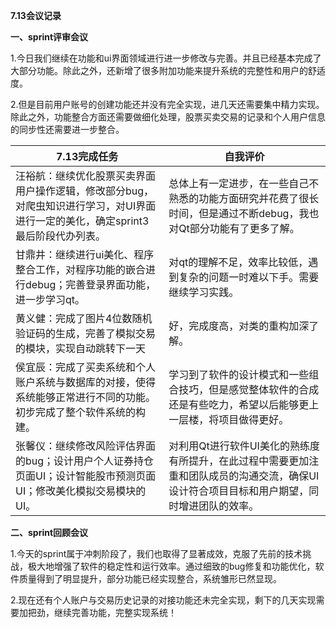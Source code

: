 **7.13会议记录**

**一、sprint评审会议**

1.今日我们继续在功能和ui界面领域进行进一步修改与完善。并且已经基本完成了大部分功能。除此之外，还新增了很多附加功能来提升系统的完整性和用户的舒适度。

2.但是目前用户账号的创建功能还并没有完全实现，进几天还需要集中精力实现。除此之外，功能整合方面还需要做细化处理，股票买卖交易的记录和个人用户信息的同步性还需要进一步整合。

| 7.13完成任务                                                                                                                     | 自我评价                                                                                                                                   |
|----------------------------------------------------------------------------------------------------------------------------------|--------------------------------------------------------------------------------------------------------------------------------------------|
| 汪裕航：继续优化股票买卖界面用户操作逻辑，修改部分bug，对爬虫知识进行学习，对UI界面进行一定的美化，确定sprint3最后阶段代办列表。 | 总体上有一定进步，在一些自己不熟悉的功能方面研究并花费了很长时间，但是通过不断debug，我也对Qt部分功能有了更多了解。                        |
| 甘鼎井：继续进行ui美化、程序整合工作，对程序功能的嵌合进行debug；完善登录界面功能，进一步学习qt。                                | 对qt的理解不足，效率比较低，遇到复杂的问题一时难以下手。需要继续学习实践。                                                                 |
| 黄义健：完成了图片4位数随机验证码的生成，完善了模拟交易的模块，实现自动跳转下一天                                                | 好，完成度高，对类的重构加深了解。                                                                                                         |
| 侯宜辰：完成了买卖系统和个人账户系统与数据库的对接，使得系统能够正常进行不同的功能。初步完成了整个软件系统的构建。               | 学习到了软件的设计模式和一些组合技巧，但是感觉整体软件的合成还是有些吃力，希望以后能够更上一层楼，将项目做得更好。                         |
| 张馨仪：继续修改风险评估界面的bug；设计用户个人证券持仓页面UI；设计智能股市预测页面UI；修改美化模拟交易模块的UI。                | 对利用Qt进行软件UI美化的熟练度有所提升，在此过程中需要更加注重和团队成员的沟通交流，确保UI设计符合项目目标和用户期望，同时增进团队的效率。 |

**二、sprint回顾会议**

1.今天的sprint属于冲刺阶段了，我们也取得了显著成效，克服了先前的技术挑战，极大地增强了软件的稳定性和运行效率。通过细致的bug修复和功能优化，软件质量得到了明显提升，部分功能已经实现整合，系统雏形已然显现。

2.现在还有个人账户与交易历史记录的对接功能还未完全实现，剩下的几天实现需要加把劲，继续完善功能，完整实现系统！
